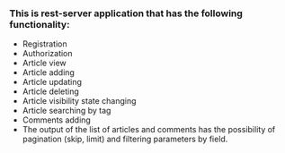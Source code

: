 ### This is rest-server application that has the following functionality:
+ Registration
+ Authorization
+ Article view
+ Article adding
+ Article updating
+ Article deleting
+ Article visibility state changing
+ Article searching by tag
+ Comments adding
+ The output of the list of articles and comments has the possibility of pagination (skip, limit) and filtering parameters by field.